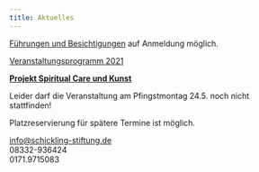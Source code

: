 ```yaml
---
title: Aktuelles
---
```

[Führungen und Besichtigungen](/fuehrungen/) auf Anmeldung möglich.  

[Veranstaltungsprogramm 2021](/veranstaltungen/2021/)
   

[**Projekt Spiritual Care und Kunst**](/spiritualcare/)
  
Leider darf die Veranstaltung am Pfingstmontag 24.5. noch nicht stattfinden!

Platzreservierung für spätere Termine ist möglich.

info@schickling-stiftung.de  
08332-936424  
0171.9715083

